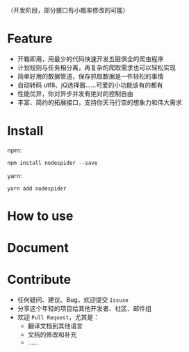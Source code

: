 （开发阶段，部分接口有小概率修改的可能）

# Feature

- 开箱即用，用最少的代码快速开发五脏俱全的爬虫程序
- 计划规则与任务相分离，再复杂的爬取需求也可以轻松实现
- 简单好用的数据管道，保存抓取数据是一件轻松的事情
- 自动转码 utf8、jQ选择器……可爱的小功能该有的都有
- 性能优异，你对异步并发有绝对的控制自由
- 丰富、简约的拓展接口，支持你天马行空的想象力和伟大需求

# Install

npm:

```
npm install nodespider --save
```

yarn:

```
yarn add nodespider
```

# How to use

# Document

# Contribute

- 任何疑问、建议、Bug，欢迎提交 `Issuse`
- 分享这个年轻的项目给其他开发者、社区、邮件组
- 欢迎 `Pull Request`，尤其是：
  - 翻译文档到其他语言
  - 文档的修改和补充
  - ……